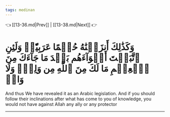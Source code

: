 ```yaml
---
tags: medinan
---
```


👈 [[13-36.md|Prev]] | [[13-38.md|Next]] 👉

# وَكَذَٰلِكَ أَنزَلۡنَٰهُ حُكۡمًا عَرَبِيّٗاۚ وَلَئِنِ ٱتَّبَعۡتَ أَهۡوَآءَهُم بَعۡدَ مَا جَآءَكَ مِنَ ٱلۡعِلۡمِ مَا لَكَ مِنَ ٱللَّهِ مِن وَلِيّٖ وَلَا وَاقٖ

And thus We have revealed it as an Arabic legislation. And if you should follow their inclinations after what has come to you of knowledge, you would not have against Allah any ally or any protector

---

